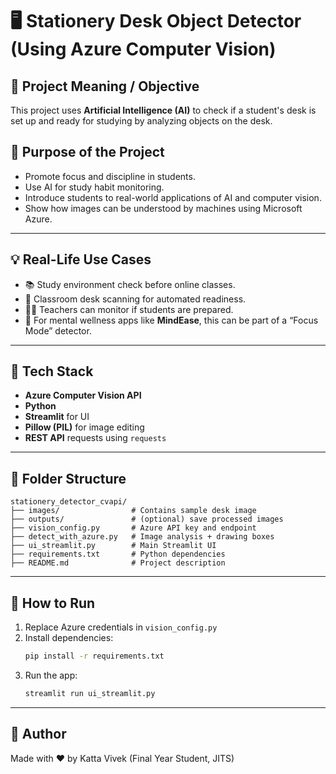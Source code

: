 
# 🖥️ Stationery Desk Object Detector (Using Azure Computer Vision)

## 📖 Project Meaning / Objective

This project uses **Artificial Intelligence (AI)** to check if a student's desk is set up and ready for studying by analyzing objects on the desk.

## 🎯 Purpose of the Project

- Promote focus and discipline in students.
- Use AI for study habit monitoring.
- Introduce students to real-world applications of AI and computer vision.
- Show how images can be understood by machines using Microsoft Azure.

---

## 💡 Real-Life Use Cases

- 📚 Study environment check before online classes.
- 📸 Classroom desk scanning for automated readiness.
- 👨‍🏫 Teachers can monitor if students are prepared.
- 🧘 For mental wellness apps like **MindEase**, this can be part of a “Focus Mode” detector.

---

## 🧰 Tech Stack

- **Azure Computer Vision API**
- **Python**
- **Streamlit** for UI
- **Pillow (PIL)** for image editing
- **REST API** requests using `requests`

---

## 📁 Folder Structure

```
stationery_detector_cvapi/
├── images/                # Contains sample desk image
├── outputs/               # (optional) save processed images
├── vision_config.py       # Azure API key and endpoint
├── detect_with_azure.py   # Image analysis + drawing boxes
├── ui_streamlit.py        # Main Streamlit UI
├── requirements.txt       # Python dependencies
├── README.md              # Project description
```

---

## 🚀 How to Run

1. Replace Azure credentials in `vision_config.py`
2. Install dependencies:
   ```bash
   pip install -r requirements.txt
   ```
3. Run the app:
   ```bash
   streamlit run ui_streamlit.py
   ```

---

## 👤 Author
Made with ❤️ by Katta Vivek (Final Year Student, JITS)
